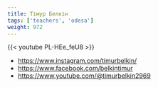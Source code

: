 ```yaml
---
title: Тімур Белкін
tags: ['teachers', 'odesa']
weight: 972
---
```

{{< youtube PL-HEe_feU8 >}}

- https://www.instagram.com/timurbelkin/
- https://www.facebook.com/belkintimur
- https://www.youtube.com/@timurbelkin2969

